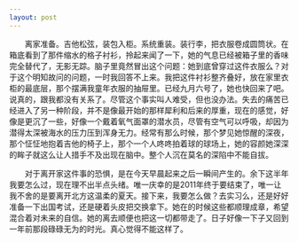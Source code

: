 ```yaml
---
layout: post
---
```

　　离家准备。吉他松弦，装包入柜。系统重装。装行李，把衣服卷成圆筒状。在箱底看到了那件缩水的格子衬衫，拎起来闻了一下，她的气息已经被箱子里的香味完全替代了，无影无踪。脑子里竟然冒出这个问题：她到底曾穿过这件衣服么？对于这个明知故问的问题，一时我回答不上来。我把这件衬衫整齐叠好，放在家里衣柜的最底层，那个摆满我童年衣服的抽屉里。已经九月六号了，她也快回来了吧。说真的，跟我都没有关系了。尽管这个事实叫人难受，但也没办法。失去的痛苦已经进入了另一种阶段，并不是像最开始的那样犀利和后来的厚重，现在的感觉，好像是更沉了一些，好像一个戴着氧气面罩的潜水员，尽管有空气可以呼吸，却因为潜得太深被海水的压力压到浑身无力。经常有那么时候，那个梦见她惊醒的深夜，那个怔怔地抱着吉他的椅子上，那个一个人咚咚拍着球的球场上，她的容颜她深深的眸子就这么让人措手不及出现在脑中。整个人沉在莫名的深陷中不能自拔。

　　对于离开家这件事的恐惧，是在今天早晨起来之后一瞬间产生的。余下这半年我要怎么过，现在理不出半点头绪。唯一庆幸的是2011年终于要结束了，唯一让我不舍的是要离开北方这温柔的夏天。接下来，我要怎么做？去实习么，还是好好准备一下出国考试，还是硬着头皮把交换拿下。她在的时候这些都顺理成章，希望混合着对未来的自信。她的离去顺便也把这一切都带走了。日子好像一下子又回到一年前那段碌碌无为的时光。真心觉得不能这样了。